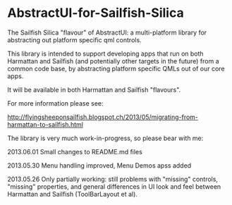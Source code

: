 AbstractUI-for-Sailfish-Silica
==============================

The Sailfish Silica "flavour" of AbstractUI: a multi-platform library for abstracting out platform specific qml controls.

This library is intended to support developing apps that run on both Harmattan and Sailfish
(and potentially other targets in the future) from a common code base, by abstracting platform specific QMLs out of our core apps.

It will be available in both Harmattan and Sailfish "flavours".

For more information please see:

http://flyingsheeponsailfish.blogspot.ch/2013/05/migrating-from-harmattan-to-sailfish.html

The library is very much work-in-progress, so please bear with me:

2013.06.01 Small changes to README.md files

2013.05.30 Menu handling improved, Menu Demos apss added

2013.05.26 Only partially working: still problems with "missing" controls, "missing" properties, and general differences
in UI look and feel between Harmattan and Sailfish (ToolBarLayout et al).
